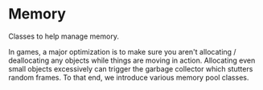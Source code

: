 # Memory

Classes to help manage memory.

In games, a major optimization is to make sure you aren't allocating / deallocating any objects
while things are moving in action. Allocating even small objects excessively can trigger the garbage
collector which stutters random frames. To that end, we introduce various memory pool classes.